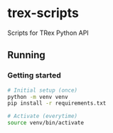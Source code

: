 # trex-scripts
Scripts for TRex Python API

## Running

### Getting started

```bash
# Initial setup (once)
python -m venv venv
pip install -r requirements.txt

# Activate (everytime)
source venv/bin/activate
```
